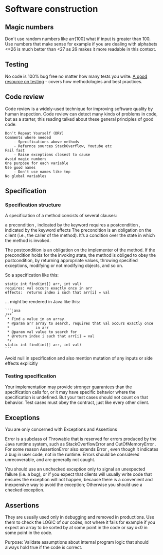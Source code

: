 # Software construction

## Magic numbers

Don't use random numbers like arr[100] what if input is greater than 100.  
Use numbers that make sense for example if you are dealing with alphabets <=26 is much better than <27 as 26 makes it more readable in this context.

## Testing

No code is 100% bug free no matter how many tests you write.
[A good resource on testing](https://ocw.mit.edu/ans7870/6/6.005/s16/classes/03-testing/) - covers how methodologies and best practices.

## Code review

Code review is a widely-used technique for improving software quality by human inspection. Code review can detect many kinds of problems in code, but as a starter, this reading talked about these general principles of good code:

    Don’t Repeat Yourself (DRY)
    Comments where needed
        - Specifications above methods
        - Refernce sources StackOverflow, Youtube etc
    Fail fast
        - Raise exceptions closest to cause
    Avoid magic numbers
    One purpose for each variable
    Use good names
        - Don't use names like tmp
    No global variables
    

## Specification

### Specification structure

A specification of a method consists of several clauses:

a precondition , indicated by the keyword requires
a postcondition , indicated by the keyword effects
The precondition is an obligation on the client (i.e., the caller of the method). It’s a condition over the state in which the method is invoked.

The postcondition is an obligation on the implementer of the method. If the precondition holds for the invoking state, the method is obliged to obey the postcondition, by returning appropriate values, throwing specified exceptions, modifying or not modifying objects, and so on.

So a specification like this:

    static int find(int[] arr, int val)
    requires: val occurs exactly once in arr
    effects:  returns index i such that arr[i] = val
… might be rendered in Java like this:

    ```java
    /**
     * Find a value in an array.
     * @param arr array to search, requires that val occurs exactly once
     *            in arr
     * @param val value to search for
     * @return index i such that arr[i] = val
     */
    static int find(int[] arr, int val)
    ```

Avoid null in specification and also mention mutation of any inputs or side effects explicitly

### Testing specification

Your implementation may provide stronger guarantees than the specification calls for, or it may have specific behavior where the specification is undefined. But your test cases should not count on that behavior. Test cases must obey the contract, just like every other client.

## Exceptions

You are only concerned with Exceptions and Assertions

Error is a subclass of Throwable that is reserved for errors produced by the Java runtime system, such as StackOverflow­Error and OutOfMemory­Error . For some reason Assertion­Error also extends Error , even though it indicates a bug in user code, not in the runtime. Errors should be considered unrecoverable, and are generally not caught.

You should use an unchecked exception only to signal an unexpected failure (i.e. a bug), or if you expect that clients will usually write code that ensures the exception will not happen, because there is a convenient and inexpensive way to avoid the exception;
Otherwise you should use a checked exception.

## Assertions

They are usually used only in debugging and removed in productions. Use them to check the LOGIC of our codes, not where it fails for example if you expect an array to be sorted by at some point in the code or say x<0 in some point in the code. 

Purpose: Validate assumptions about internal program logic that should always hold true if the code is correct.